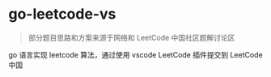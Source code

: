 # go-leetcode-vs

> 部分题目思路和方案来源于网络和 LeetCode 中国社区题解讨论区

go 语言实现 leetcode 算法，通过使用 vscode LeetCode 插件提交到 LeetCode 中国
